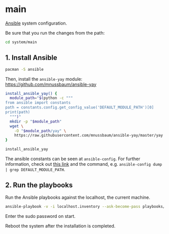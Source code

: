 # main

[Ansible](https://www.ansible.com/) system configuration.

Be sure that you run the changes from the path:

```sh
cd system/main
```

## 1. Install Ansible

```sh
pacman -S ansible
```

Then, install the `ansible-yay` module: https://github.com/mnussbaum/ansible-yay

```sh
install_ansible_yay() {
  module_path="$(python -c """
from ansible import constants
path = constants.config.get_config_value('DEFAULT_MODULE_PATH')[0]
print(path)
  """)"
  mkdir -p "$module_path"
  wget \
    -O "$module_path/yay" \
    https://raw.githubusercontent.com/mnussbaum/ansible-yay/master/yay
}

install_ansible_yay
```

The ansible constants can be seen at `ansible-config`. For further information,
check out
[this link](https://docs.ansible.com/ansible/latest/dev_guide/developing_locally.html#adding-standalone-local-modules-for-all-playbooks-and-roles)
and the command, e.g. `ansible-config dump | grep DEFAULT_MODULE_PATH`.

## 2. Run the playbooks

Run the Ansible playbooks against the localhost, the current machine.

```sh
ansible-playbook -v -i localhost.inventory --ask-become-pass playbooks/work.yml
```

Enter the sudo password on start.

<!-- TODO: check out ansible-vault for secrets. -->

Reboot the system after the installation is completed.
